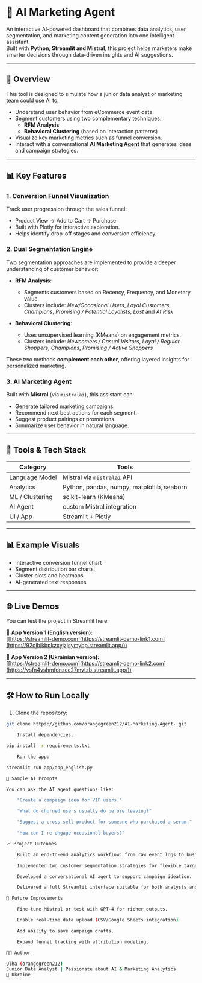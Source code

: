 # 🤖 AI Marketing Agent

An interactive AI-powered dashboard that combines data analytics, user segmentation, and marketing content generation into one intelligent assistant.  
Built with **Python, Streamlit and Mistral**, this project helps marketers make smarter decisions through data-driven insights and AI suggestions.

---

## 🚀 Overview

This tool is designed to simulate how a junior data analyst or marketing team could use AI to:

- Understand user behavior from eCommerce event data.
- Segment customers using two complementary techniques:
  - **RFM Analysis**
  - **Behavioral Clustering** (based on interaction patterns)
- Visualize key marketing metrics such as funnel conversion.
- Interact with a conversational **AI Marketing Agent** that generates ideas and campaign strategies.

---

## 📊 Key Features

### 1. Conversion Funnel Visualization
Track user progression through the sales funnel:
- Product View → Add to Cart → Purchase
- Built with Plotly for interactive exploration.
- Helps identify drop-off stages and conversion efficiency.

### 2. Dual Segmentation Engine
Two segmentation approaches are implemented to provide a deeper understanding of customer behavior:

- **RFM Analysis**:
  - Segments customers based on Recency, Frequency, and Monetary value.
  - Clusters include: *New/Occasional Users*, *Loyal Customers*, *Champions*, *Promising / Potential Loyalists*, *Lost* and *At Risk*

- **Behavioral Clustering**:
  - Uses unsupervised learning (KMeans) on engagement metrics.
  - Clusters include: *Newcomers / Casual Visitors*, *Loyal / Regular Shoppers*, *Champions*, *Promising / Active Shoppers*

These two methods **complement each other**, offering layered insights for personalized marketing.

### 3. AI Marketing Agent
Built with  **Mistral** (via `mistralai`), this assistant can:

- Generate tailored marketing campaigns.
- Recommend next best actions for each segment.
- Suggest product pairings or promotions.
- Summarize user behavior in natural language.

---

## 🧰 Tools & Tech Stack

| Category         | Tools                                    |
|------------------|-------------------------------------------|
| Language Model   | Mistral via `mistralai` API            |
| Analytics        | Python, pandas, numpy, matplotlib, seaborn |
| ML / Clustering  | scikit-learn (KMeans)                     |
| AI Agent         | custom Mistral integration                |
| UI / App         | Streamlit + Plotly                        |

---

## 📊 Example Visuals

- Interactive conversion funnel chart
- Segment distribution bar charts
- Cluster plots and heatmaps
- AI-generated text responses

---

## 🌐 Live Demos

You can test the project in Streamlit here:

🔗 **App Version 1 (English version):**  
[[https://streamlit-demo.com](https://streamlit-demo-link1.com](https://92ojbikbpkzxyjzjcymybp.streamlit.app/))

🔗 **App Version 2 (Ukrainian version):**  
[[https://streamlit-demo.com](https://streamlit-demo-link2.com](https://vsfn4vshmfdnzcc27mvtzb.streamlit.app/))

---

## 🛠️ How to Run Locally

1. Clone the repository:
```bash
git clone https://github.com/orangegreen212/AI-Marketing-Agent-.git

    Install dependencies:

pip install -r requirements.txt

    Run the app:

streamlit run app/app_english.py

💬 Sample AI Prompts

You can ask the AI agent questions like:

    "Create a campaign idea for VIP users."

    "What do churned users usually do before leaving?"

    "Suggest a cross-sell product for someone who purchased a serum."

    "How can I re-engage occasional buyers?"

📈 Project Outcomes

    Built an end-to-end analytics workflow: from raw event logs to business insights.

    Implemented two customer segmentation strategies for flexible targeting.

    Developed a conversational AI agent to support campaign ideation.

    Delivered a full Streamlit interface suitable for both analysts and marketers.

📌 Future Improvements

    Fine-tune Mistral or test with GPT-4 for richer outputs.

    Enable real-time data upload (CSV/Google Sheets integration).

    Add ability to save campaign drafts.

    Expand funnel tracking with attribution modeling.

👩‍💻 Author

Olha (orangegreen212)
Junior Data Analyst | Passionate about AI & Marketing Analytics
📍 Ukraine
